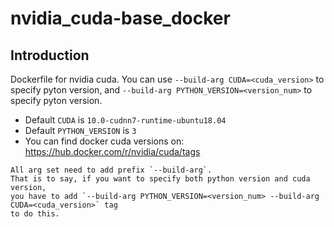# nvidia_cuda-base_docker

## Introduction
Dockerfile for nvidia cuda. You can use `--build-arg CUDA=<cuda_version>` to specify pyton version, and `--build-arg PYTHON_VERSION=<version_num>` to specify pyton version.
- Default `CUDA` is `10.0-cudnn7-runtime-ubuntu18.04`
- Default `PYTHON_VERSION` is `3`
- You can find docker cuda versions on: https://hub.docker.com/r/nvidia/cuda/tags


```
All arg set need to add prefix `--build-arg`. 
That is to say, if you want to specify both python version and cuda version, 
you have to add `--build-arg PYTHON_VERSION=<version_num> --build-arg CUDA=<cuda_version>` tag
to do this.
```